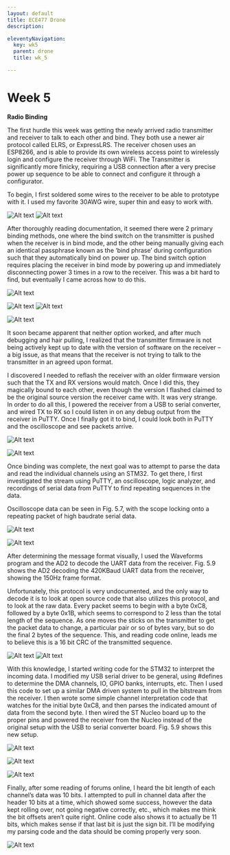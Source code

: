 ```yaml
---
layout: default
title: ECE477 Drone
description:

eleventyNavigation:
  key: wk5
  parent: drone
  title: wk_5

---
```


# Week 5

**Radio Binding**

The first hurdle this week was getting the newly arrived radio transmitter and receiver to talk to each other and bind. They both use a newer air protocol called ELRS, or ExpressLRS. The receiver chosen uses an ESP8266, and is able to provide its own wireless access point to wirelessly login and configure the receiver through WiFi. The Transmitter is significantly more finicky, requiring a USB connection after a very precise power up sequence to be able to connect and configure it through a configurator.

To begin, I first soldered some wires to the receiver to be able to prototype with it. I used my favorite 30AWG wire, super thin and easy to work with.

![Alt text](image.png " ")
![Alt text](image-1.png "Fig. 5.1a,b. Wiring to radio receiver complete")

After thoroughly reading documentation, it seemed there were 2 primary binding methods, one where the bind switch on the transmitter is pushed when the receiver is in bind mode, and the other being manually giving each an identical passphrase known as the ‘bind phrase’ during configuration such that they automatically bind on power up. The bind switch option requires placing the receiver in bind mode by powering up and immediately disconnecting power 3 times in a row to the receiver. This was a bit hard to find, but eventually I came across how to do this.

![Alt text](image-2.png "Fig. 5.2. BetaFPV Configurator for Transmitter")

![Alt text](image-3.png " ")
![Alt text](image-4.png "Fig. 5.3. ELRS Configuration page for transmitter")

![Alt text](image-5.png "Fig. 5.4 ELRS Build+Flash Configurator")

It soon became apparent that neither option worked, and after much debugging and hair pulling, I realized that the transmitter firmware is not being actively kept up to date with the version of software on the receiver – a big issue, as that means that the receiver is not trying to talk to the transmitter in an agreed upon format.

I discovered I needed to reflash the receiver with an older firmware version such that the TX and RX versions would match. Once I did this, they magically bound to each other, even though the version I flashed claimed to be the original source version the receiver came with. It was very strange.
In order to do all this, I powered the receiver from a USB to serial converter, and wired TX to RX so I could listen in on any debug output from the receiver in PuTTY. Once I finally got it to bind, I could look both in PuTTY and the oscilloscope and see packets arrive. 

![Alt text](image-6.png "Fig. 5.5. Serial to USB converter wired to receiver.")

![Alt text](image-7.png "Fig. 5.6. Packet data streaming in from receiver in PuTTY after successful binding.")

Once binding was complete, the next goal was to attempt to parse the data and read the individual channels using an STM32. To get there, I first investigated the stream using PuTTY, an oscilloscope, logic analyzer, and recordings of serial data from PuTTY to find repeating sequences in the data.

Oscilloscope data can be seen in Fig. 5.7, with the scope locking onto a repeating packet of high baudrate serial data.

![Alt text](image-8.png "Fig. 5.7. First look at serial data from receiver with oscilloscope.")

![Alt text](image-9.png "Fig. 5.8. Determining packet rate (150Hz) and decoding uart data with oscilloscope.")

After determining the message format visually, I used the Waveforms program and the AD2 to decode the UART data from the receiver. Fig. 5.9 shows the AD2 decoding the 420KBaud UART data from the receiver, showing the 150Hz frame format. 

Unfortunately, this protocol is very undocumented, and the only way to decode it is to look at open source code that also utilizes this protocol, and to look at the raw data. Every packet seems to begin with a byte 0xC8, followed by a byte 0x1B, which seems to correspond to 2 less than the total length of the sequence. As one moves the sticks on the transmitter to get the packet data to change, a particular pair or so of bytes vary, but so do the final 2 bytes of the sequence. This, and reading code online, leads me to believe this is a 16 bit CRC of the transmitted sequence.

![Alt text](image-10.png)
![Alt text](image-11.png "Fig. 5.8. Decoded UART data from receiver in Waveforms.")

With this knowledge, I started writing code for the STM32 to interpret the incoming data. I modified my USB serial driver to be general, using #defines to determine the DMA channels, IO, GPIO banks, interrupts, etc. Then I used this code to set up a similar DMA driven system to pull in the bitstream from the receiver. I then wrote some simple channel interpretation code that watches for the initial byte 0xC8, and then parses the indicated amount of data from the second byte. I then wired the ST Nucleo board up to the proper pins and powered the receiver from the Nucleo instead of the original setup with the USB to serial converter board.  Fig. 5.9 shows this new setup.

![Alt text](image-12.png "Fig. 5.9. ST Nucleo wired to receiver.")

![Alt text](image-13.png "Fig. 5.10. Closeup of receiver wiring.")

![Alt text](image-14.png "Fig. 5.11. Packets being received, and reported via UART to PC in PuTTY.")

Finally, after some reading of forums online, I heard the bit length of each channel’s data was 10 bits. I attempted to pull in channel data after the header 10 bits at a time, which showed some success, however the data kept rolling over, not going negative correctly, etc., which makes me think the bit offsets aren’t quite right. Online code also shows it to actually be 11 bits, which makes sense if that last bit is just the sign bit. I’ll be modifying my parsing code and the data should be coming properly very soon.

![Alt text](image-15.png "Fig. 5.12. Live plot of incoming channel data from transmitter control sticks, visible rollover, errors, and scaling errors.")
